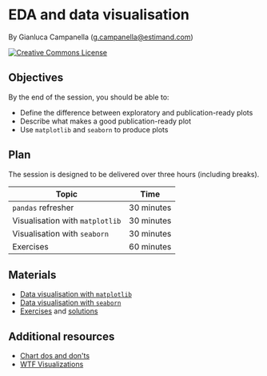 # EDA and data visualisation

By Gianluca Campanella (<g.campanella@estimand.com>)

[![Creative Commons License](https://i.creativecommons.org/l/by/4.0/80x15.png)](http://creativecommons.org/licenses/by/4.0/)

## Objectives

By the end of the session, you should be able to:

* Define the difference between exploratory and publication-ready plots
* Describe what makes a good publication-ready plot
* Use `matplotlib` and `seaborn` to produce plots

## Plan

The session is designed to be delivered over three hours (including breaks).

| Topic                           | Time        |
| ------------------------------- | ----------- |
| `pandas` refresher              | 30 minutes  |
| Visualisation with `matplotlib` | 30 minutes  |
| Visualisation with `seaborn`    | 30 minutes  |
| Exercises                       | 60 minutes  |

## Materials

* [Data visualisation with `matplotlib`](notebooks/01_matplotlib.ipynb)
* [Data visualisation with `seaborn`](notebooks/02_seaborn.ipynb)
* [Exercises](notebooks/03_exercises.ipynb) and [solutions](notebooks/03_solutions.ipynb)

## Additional resources

* [Chart dos and don'ts](https://www.eea.europa.eu/data-and-maps/daviz/learn-more/chart-dos-and-donts)
* [WTF Visualizations](http://viz.wtf/)

